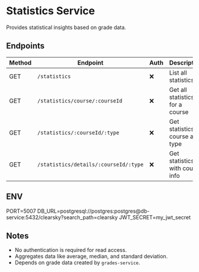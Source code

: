 # Statistics Service

Provides statistical insights based on grade data.

## Endpoints

| Method | Endpoint                               | Auth | Description                           |
|--------|----------------------------------------|------|---------------------------------------|
| GET    | `/statistics`                          | ❌   | List all statistics                   |
| GET    | `/statistics/course/:courseId`         | ❌   | Get all statistics for a course       |
| GET    | `/statistics/:courseId/:type`          | ❌   | Get statistics by course and type     |
| GET    | `/statistics/details/:courseId/:type`  | ❌   | Get statistics with course info       |

## ENV

PORT=5007
DB_URL=postgresql://postgres:postgres@db-service:5432/clearsky?search_path=clearsky
JWT_SECRET=my_jwt_secret

## Notes

- No authentication is required for read access.
- Aggregates data like average, median, and standard deviation.
- Depends on grade data created by `grades-service`.

